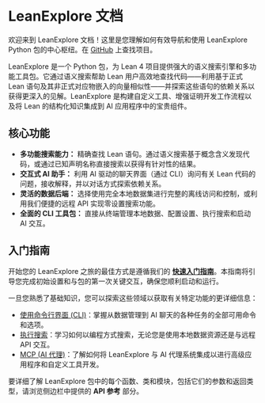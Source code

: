 # LeanExplore 文档

欢迎来到 LeanExplore 文档！这里是您理解如何有效导航和使用 LeanExplore Python 包的中心枢纽。在 [GitHub](https://github.com/justincasher/lean-explore) 上查找项目。

LeanExplore 是一个 Python 包，为 Lean 4 项目提供强大的语义搜索引擎和多功能工具包。它通过语义搜索帮助 Lean 用户高效地查找代码——利用基于正式 Lean 语句及其非正式对应物嵌入的向量相似性——并探索这些语句的依赖关系以获得更深入的见解。LeanExplore 是构建自定义工具、增强证明开发工作流程以及将 Lean 的结构化知识集成到 AI 应用程序中的宝贵组件。

## 核心功能

* **多功能搜索能力：** 精确查找 Lean 语句。通过语义搜索基于概念含义发现代码，或通过已知声明名称直接搜索以获得有针对性的结果。
* **交互式 AI 助手：** 利用 AI 驱动的聊天界面（通过 CLI）询问有关 Lean 代码的问题，接收解释，并以对话方式探索依赖关系。
* **灵活的数据后端：** 选择使用完全本地数据集进行完整的离线访问和控制，或利用我们便捷的远程 API 实现零设置搜索功能。
* **全面的 CLI 工具包：** 直接从终端管理本地数据、配置设置、执行搜索和启动 AI 交互。

## 入门指南

开始您的 LeanExplore 之旅的最佳方式是遵循我们的 **[快速入门指南](getting-started/quickstart.md)**。本指南将引导您完成初始设置和与包的第一次关键交互，确保您顺利启动和运行。

一旦您熟悉了基础知识，您可以探索这些领域以获取有关特定功能的更详细信息：

* [使用命令行界面 (CLI)](cli/usage.md)：掌握从数据管理到 AI 聊天的各种任务的全部可用命令和选项。
* [执行搜索](cli/search.md)：学习如何以编程方式搜索，无论您是使用本地数据资源还是与远程 API 交互。
* [MCP (AI 代理)](mcp/agents.md)：了解如何将 LeanExplore 与 AI 代理系统集成以进行高级应用程序和自定义工具开发。

要详细了解 LeanExplore 包中的每个函数、类和模块，包括它们的参数和返回类型，请浏览侧边栏中提供的 **API 参考** 部分。